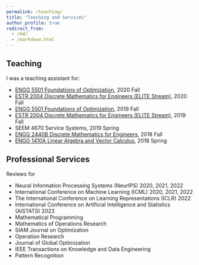 ```yaml
---
permalink: /teaching/
title: "Teaching and Services"
author_profile: true
redirect_from: 
  - /md/
  - /markdown.html
---
```


## Teaching 

I was a teaching assistant for:
- [ENGG 5501 Foundations of Optimization](https://www1.se.cuhk.edu.hk/~manchoso/2021/engg5501/), 2020 Fall
- [ESTR 2004 Discrete Mathematics for Engineers (ELITE Stream)](https://www1.se.cuhk.edu.hk/~manchoso/2021/estr2004/), 2020 Fall
- [ENGG 5501 Foundations of Optimization](https://www1.se.cuhk.edu.hk/~manchoso/1920/engg5501/), 2019 Fall
- [ESTR 2004 Discrete Mathematics for Engineers (ELITE Stream)](https://www1.se.cuhk.edu.hk/~manchoso/1920/estr2004/), 2019 Fall
- SEEM 4670 Service Systems, 2019 Spring
- [ENGG 2440B Discrete Mathematics for Engineers](https://www1.se.cuhk.edu.hk/~manchoso/1819/engg2440b/), 2018 Fall
- [ENGG 1410A Linear Algebra and Vector Calculus](http://course.cse.cuhk.edu.hk/~engg1410/), 2018 Spring

## Professional Services

Reviews for 

- Neural Information Processing Systems (NeurIPS) 2020, 2021, 2022 
- International Conference on Machine Learning (ICML) 2020, 2021, 2022
- The International Conference on Learning Representations (ICLR) 2022
- International Conference on Artificial Intelligence and Statistics (AISTATS) 2023
- Mathematical Programming 
- Mathematics of Operations Research 
- SIAM Journal on Optimization
- Operation Research 
- Journal of Global Optimization
- IEEE Transactions on Knowledge and Data Engineering
- Pattern Recognition 